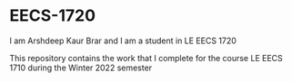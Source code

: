 # EECS-1720
I am Arshdeep Kaur Brar and I am a student in LE EECS 1720  

This repository contains the work that I complete for the course LE EECS 1710 during the Winter 2022 semester
